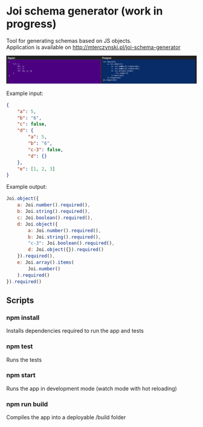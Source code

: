 # Joi schema generator (work in progress)

Tool for generating schemas based on JS objects.  
Application is available on http://mterczynski.pl/joi-schema-generator

<img src="preview.png">

Example input:

```json
{
    "a": 5,
    "b": "6",
    "c": false,
    "d": {
        "a": 5,
        "b": "6",
        "c-3": false,
        "d": {}
    },
    "e": [1, 2, 3]
}
```

Example output:

```javascript
Joi.object({
    a: Joi.number().required(),
    b: Joi.string().required(),
    c: Joi.boolean().required(),
    d: Joi.object({
        a: Joi.number().required(),
        b: Joi.string().required(),
        "c-3": Joi.boolean().required(),
        d: Joi.object({}).required()
    }).required(),
    e: Joi.array().items(
        Joi.number()
    ).required()
}).required()
```

## Scripts

### npm install

Installs dependencies required to run the app and tests

### npm test

Runs the tests

### npm start

Runs the app in development mode (watch mode with hot reloading)

### npm run build

Compiles the app into a deployable /build folder
